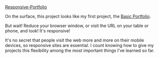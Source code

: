 [Responsive-Portfolio](https://green64.github.io/Responsive-Portfolio/)

On the surface, this project looks like my first project, the [Basic Portfolio](https://green64.github.io/Basic-Portfolio/).

But wait! Reduce your browser window, or visit the URL on your table or phone, and look! It's responsive! 

It's no secret that people visit the web more and more on their mobile devices, so responsive sites are essential. I count knowing how to give my projects this flexibility among the most important things I've learned so far. 
